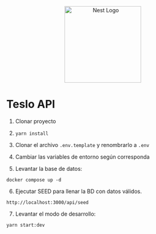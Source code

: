 <p align="center">
  <a href="http://nestjs.com/" target="blank"><img src="https://nestjs.com/img/logo-small.svg" width="200" alt="Nest Logo" /></a>
</p>

# Teslo API

1. Clonar proyecto
   
2. ```yarn install```

3. Clonar el archivo ```.env.template``` y renombrarlo a ```.env```

4. Cambiar las variables de entorno según corresponda

5. Levantar la base de datos:

```
docker compose up -d
```

6. Ejecutar SEED para llenar la BD con datos válidos.
```
http://localhost:3000/api/seed
```

7. Levantar el modo de desarrollo:
```
yarn start:dev
```